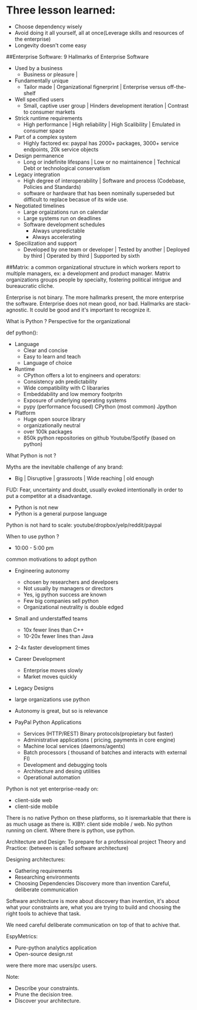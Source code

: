 # Three lesson learned:
- Choose dependency wisely
- Avoid doing it all yourself, all at once(Leverage skills and resources of the enterprise)
- Longevity doesn't come easy

##Enterprise Software: 9 Hallmarks of Enterprise Software
- Used by a business
	- Business or pleasure | 
- Fundamentally unique
	- Tailor made | Organizational fignerprint | Enterprise versus off-the-shelf
- Well specified users
	- Small, captive user group | Hinders development iteration | Contrast to consumer markets
- Strick runtime requirements
	- High performance | High reliability | High Scalibility | Emulated in consumer space
- Part of a complex system
	- Highly factored ex: paypal has 2000+ packages, 3000+ service endpoints, 20k service objects
- Design permanence
	- Long or indefinite lifespans | Low or no maintainence | Technical Debt or technological conservatism
- Legacy integration
	- High degree of interoperability | Software and process (Codebase, Policies and Standards)
	- software or hardware that has been nominally superseded but difficult to replace becasue of its wide use.
- Negotiated timelines
	- Large orgaizations run on calendar
	- Large systems run on deadlines
	- Software development schedules
		- Always unpredictable
		- Always accelerating
- Specilization and support
	- Developed by one team or developer | Tested by another | Deployed by third | Operated by third | Supported by sixth

##Matrix: a common organizational structure in which workers report to multiple managers,
ex: a development and product manager. Matrix organizations groups people by specialty,
fostering political intrigue and bureaucratic cliche.


Enterprise is not binary.
The more hallmarks present, the more enterprise the software.
Enterprise does not mean good, nor bad. Hallmarks are stack-agnostic.
It could be good and it's important to recognize it.


What is Python ? Perspective for the organizational

def python():
 - Language
	- Clear and concise
	- Easy to learn and teach
	- Language of choice
 - Runtime
	- CPython offers a lot to engineers and operators:
	- Consistency adn predictability
	- Wide compatibility with C libararies
	- Embeddability and low memory footpritn
	- Exposure of underlying operating systems 
	- pypy (performance focused) CPython (most common) Jpython 
 - Platform
	- Huge open source library
	- organizationally neutral
	- over 100k packages
	- 850k python repositories on github
Youtube/Spotify (based on python)


What Python is not ?

Myths are the inevitable challenge of any brand:
- Big | Disruptive | grassroots | Wide reaching | old enough 

FUD: Fear, uncertainty and doubt, usually evoked intentionally in 
order to put a competitor at a disadvantage.

- Python is not new
- Python is a general purpose language

Python is not hard to scale: youtube/dropbox/yelp/reddit/paypal


When to use python ?

- 10:00 - 5:00 pm

common motivations to adopt python
- Engineering autonomy
	- chosen by researchers and develpoers
	- Not usually by managers or directors
	- Yes, ig python success are known
	- Few big companies sell python
	- Organizational neutrality is double edged
	
- Small and understaffed teams
	- 10x fewer lines than C++
	- 10-20x fewer lines than Java

- 2-4x faster development times 

- Career Development
	- Enterprise moves slowly
	- Market moves quickly
	
	
- Legacy Designs
 - large organizations use python
 - Autonomy is great, but so is relevance

- PayPal Python Applications
	- Services (HTTP/REST) Binary protocols(propietary but faster)
	- Administrative applications ( pricing, payments in core engine)
	- Machine local services (daemons/agents)
	- Batch processors ( thousand of batches and interacts with external FI)
	- Development and debugging tools
	- Architecture and desing utilities
	- Operational automation
	
Python is not yet enterprise-ready on:
 - client-side web
 - client-side mobile
 
There is no native Python on these platforms, so it isremarkable that there is as much usage as there is.
KIBY: client side mobile / web. No python running on client.
Where there is python, use python.


Architecture and Design: To prepare for a professinoal project
Theory and Practice: (between is called software architecture)

Designing architectures:
 - Gathering requirements
 - Researching environments
 - Choosing Dependencies
Discovery more than invention
Careful, deliberate communication

Software architecture is more about discovery than invention, it's about
what your constraints are, what you are trying to build and choosing the 
right tools to achieve that task.

We need careful deliberate communication on top of that to achive that.


EspyMetrics:
- Pure-python analytics application
- Open-source
design.rst

were there more mac users/pc users. 

Note:
- Describe your constraints.
- Prune the decision tree.
- Discover your architecture.




	
	
	
	
	
	
	
	
	
	
	
	
	
	
	
	
	
	
	
	
	
	
	
	
	
	
	
	
	
	
	
	
	
	
	
	
	
	
	
	
	
	
	
	
	
	
	
	
	
	
	
	
	
	
	
	
	
	
	
	
	
	
	
	
	
	
	
	
	
	
	
	
